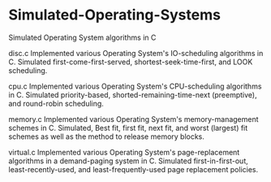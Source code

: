 # Simulated-Operating-Systems
Simulated Operating System algorithms in C

disc.c 
  Implemented various Operating System's IO-scheduling algorithms in C. Simulated first-come-first-served, shortest-seek-time-first, and LOOK scheduling.

cpu.c 
  Implemented various Operating System's CPU-scheduling algorithms in C. Simulated priority-based, shorted-remaining-time-next (preemptive), and round-robin scheduling.

memory.c 
  Implemented various Operating System's memory-management schemes in C. Simulated, Best fit, first fit, next fit, and worst (largest) fit schemes as well as the method to release memory blocks.

virtual.c 
  Implemented various Operating System's page-replacement algorithms in a demand-paging system in C. Simulated first-in-first-out, least-recently-used, and least-frequently-used page replacement policies.
